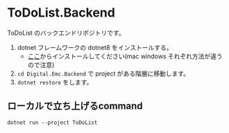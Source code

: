 # ToDoList.Backend

ToDoList のバックエンドリポジトリです。

1. dotnet フレームワークの dotnet8 をインストールする。
    - [ここ](https://dotnet.microsoft.com/ja-jp/download/dotnet/8.0)からインストールしてください(mac windows それぞれ方法が違うので注意)
2. `cd Digital.Emc.Backend` で project がある階層に移動します。
3. `dotnet restore` をします。


## ローカルで立ち上げるcommand
`dotnet run --project ToDoList`
